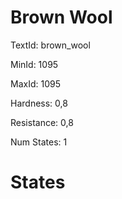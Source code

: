 # Brown Wool

TextId: brown_wool

MinId: 1095

MaxId: 1095

Hardness: 0,8

Resistance: 0,8


Num States: 1

# States
```

```